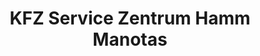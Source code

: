 ---
title: "KFZ Service Zentrum Hamm Manotas"
url: /hamm/kfz-service-zentrum-hamm-manotas/
shop: Autowerkstatt
---